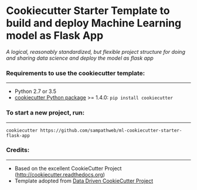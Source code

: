 # Cookiecutter Starter Template to build and deploy Machine Learning model as Flask App

_A logical, reasonably standardized, but flexible project structure for doing and sharing data science and deploy the model as flask app_


### Requirements to use the cookiecutter template:
-----------
 - Python 2.7 or 3.5
 - [cookiecutter Python package](http://cookiecutter.readthedocs.org/en/latest/installation.html) >= 1.4.0: `pip install cookiecutter`


### To start a new project, run:
------------

    cookiecutter https://github.com/sampathweb/ml-cookiecutter-starter-flask-app

### Credits:
------

* Based on the excellent CookieCutter Project (http://cookiecutter.readthedocs.org)
* Template adopted from [Data Driven CookieCutter Project](http://drivendata.github.io/cookiecutter-data-science/)
